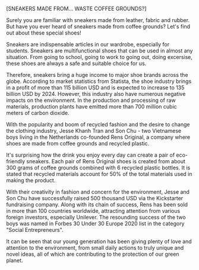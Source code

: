 [SNEAKERS MADE FROM... WASTE COFFEE GROUNDS?]

Surely you are familiar with sneakers made from leather, fabric and rubber. But have you ever heard of sneakers made from coffee grounds? Let's find out about these special shoes!

Sneakers are indispensable articles in our wardrobe, especially for students. Sneakers are multifunctional shoes that can be used in almost any situation. From going to school, going to work to going out, doing excersise, these shoes are always a safe and suitable choice for us.

Therefore, sneakers bring a huge income to major shoe brands across the globe. According to market statistics from Statista, the shoe industry brings in a profit of more than 115 billion USD and is expected to increase to 135 billion USD by 2024. However, this industry also have numerous negative impacts on the environment. In the production and processing of raw materials, production plants have emitted more than 700 million cubic meters of carbon dioxide.

With the popularity and boom of recycled fashion and the desire to change the clothing industry, Jesse Khanh Tran and Son Chu - two Vietnamese boys living in the Netherlands co-founded Rens Original, a company where shoes are made from coffee grounds and recycled plastic.

It's surprising how the drink you enjoy every day can create a pair of eco-friendly sneakers. Each pair of Rens Original shoes is created from about 300 grams of coffee grounds combined with 6 recycled plastic bottles. It is stated that recycled materials account for 50% of the total materials used in making the product.

With their creativity in fashion and concern for the environment, Jesse and Son Chu have successfully raised 500 thousand USD via the Kickstarter fundraising company. Along with its chain of success, Rens has been sold in more than 100 countries worldwide, attracting attention from various foreign investors, especially Unilever. The resounding success of the two boys was named in Forbes 30 Under 30 Europe 2020 list in the category "Social Entrepreneurs".

It can be seen that our young generation has been giving plenty of love and attention to the environment, from small daily actions to truly unique and novel ideas, all of which are contributing to the protection of our green planet.